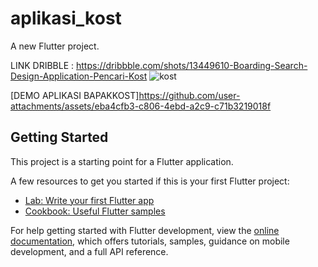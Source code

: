# aplikasi_kost

A new Flutter project.

LINK DRIBBLE : https://dribbble.com/shots/13449610-Boarding-Search-Design-Application-Pencari-Kost
![kost](https://github.com/user-attachments/assets/c4472b7c-7cbf-446a-85e1-fcf1dc1e1655)


[DEMO APLIKASI BAPAKKOST]https://github.com/user-attachments/assets/eba4cfb3-c806-4ebd-a2c9-c71b3219018f
## Getting Started


This project is a starting point for a Flutter application.

A few resources to get you started if this is your first Flutter project:

- [Lab: Write your first Flutter app](https://docs.flutter.dev/get-started/codelab)
- [Cookbook: Useful Flutter samples](https://docs.flutter.dev/cookbook)

For help getting started with Flutter development, view the
[online documentation](https://docs.flutter.dev/), which offers tutorials,
samples, guidance on mobile development, and a full API reference.
